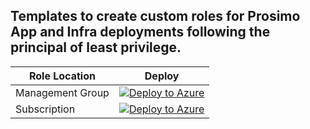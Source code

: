 ## Templates to create custom roles for Prosimo App and Infra deployments following the principal of least privilege.

| Role Location | Deploy |
 --- | ---
Management Group | [![Deploy to Azure](https://aka.ms/deploytoazurebutton)](https://portal.azure.com/#blade/Microsoft_Azure_CreateUIDef/CustomDeploymentBlade/uri/https%3A%2F%2Fraw.githubusercontent.com%2Fedm-ms%2Fpoc%2Fmain%2Fprosimo%2FTemplates%2Fmgt-deploy.json)
Subscription | [![Deploy to Azure](https://aka.ms/deploytoazurebutton)](https://portal.azure.com/#blade/Microsoft_Azure_CreateUIDef/CustomDeploymentBlade/uri/https%3A%2F%2Fraw.githubusercontent.com%2Fedm-ms%2Fpoc%2Fmain%2Fprosimo%2FTemplates%2Fsub-deploy.json/uiFormDefinitionUri/https%3A%2F%2Fraw.githubusercontent.com%2Fedm-ms%2Fpoc%2Fuitest%2Fprosimo%2FTemplates%2Fsub-portalui.json)